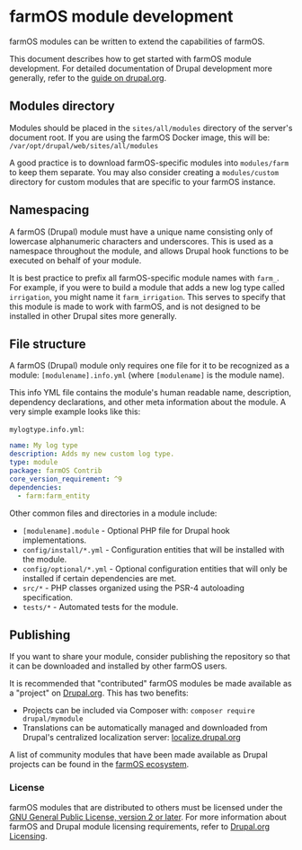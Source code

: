 # farmOS module development

farmOS modules can be written to extend the capabilities of farmOS.

This document describes how to get started with farmOS module development. For
detailed documentation of Drupal development more generally, refer to the
[guide on drupal.org](https://www.drupal.org/docs/creating-custom-modules).

## Modules directory

Modules should be placed in the `sites/all/modules` directory of the server's
document root. If you are using the farmOS Docker image, this will be:
`/var/opt/drupal/web/sites/all/modules`

A good practice is to download farmOS-specific modules into `modules/farm` to
keep them separate. You may also consider creating a `modules/custom` directory
for custom modules that are specific to your farmOS instance.

## Namespacing

A farmOS (Drupal) module must have a unique name consisting only of
lowercase alphanumeric characters and underscores. This is used as a namespace
throughout the module, and allows Drupal hook functions to be executed on
behalf of your module.

It is best practice to prefix all farmOS-specific module names with `farm_`.
For example, if you were to build a module that adds a new log type called
`irrigation`, you might name it `farm_irrigation`. This serves to specify that
this module is made to work with farmOS, and is not designed to be installed in
other Drupal sites more generally.

## File structure

A farmOS (Drupal) module only requires one file for it to be recognized as a
module: `[modulename].info.yml` (where `[modulename]` is the module name).

This info YML file contains the module's human readable name, description,
dependency declarations, and other meta information about the module. A very
simple example looks like this:

`mylogtype.info.yml`:

```yaml
name: My log type
description: Adds my new custom log type.
type: module
package: farmOS Contrib
core_version_requirement: ^9
dependencies:
  - farm:farm_entity
```

Other common files and directories in a module include:

- `[modulename].module` - Optional PHP file for Drupal hook implementations.
- `config/install/*.yml` - Configuration entities that will be installed with
  the module.
- `config/optional/*.yml` - Optional configuration entities that will only be
  installed if certain dependencies are met.
- `src/*` - PHP classes organized using the PSR-4 autoloading specification.
- `tests/*` - Automated tests for the module.

## Publishing

If you want to share your module, consider publishing the repository so that it
can be downloaded and installed by other farmOS users.

It is recommended that "contributed" farmOS modules be made available as a
"project" on [Drupal.org](https://drupal.org). This has two benefits:

- Projects can be included via Composer with: `composer require drupal/mymodule`
- Translations can be automatically managed and downloaded from Drupal's
  centralized localization server:
  [localize.drupal.org](https://localize.drupal.org)

A list of community modules that have been made available as Drupal projects
can be found in the [farmOS ecosystem](https://www.drupal.org/project/farm/ecosystem).

### License

farmOS modules that are distributed to others must be licensed under the
[GNU General Public License, version 2 or later](https://www.gnu.org/licenses/old-licenses/gpl-2.0.html).
For more information about farmOS and Drupal module licensing requirements,
refer to [Drupal.org Licensing](https://www.drupal.org/about/licensing).
